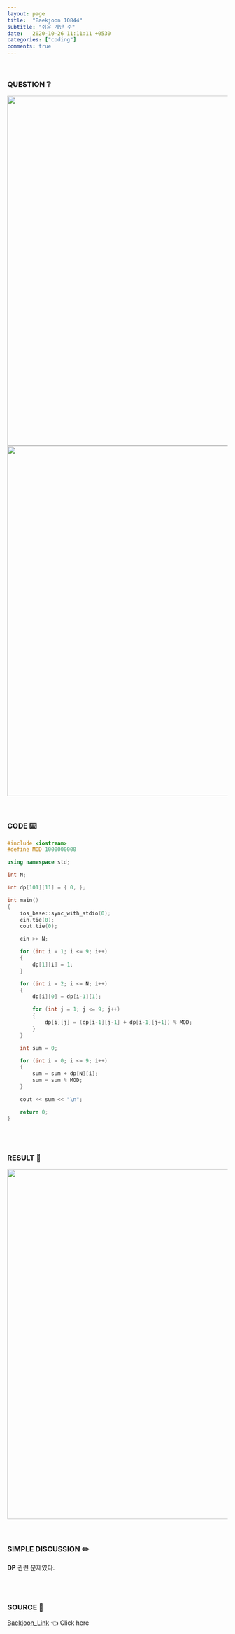 ```yaml
---
layout: page
title:  "Baekjoon 10844"
subtitle: "쉬운 계단 수"
date:   2020-10-26 11:11:11 +0530
categories: ["coding"]
comments: true
---
```


<br>

### QUESTION ❔

<img src="{{ '/assets/baekjoon/10844.jpg' }}" style="width: 800px; height: auto; margin-left: auto; margin-right: auto; display: block;">
<img src="{{ '/assets/baekjoon/10844a.jpg' }}" style="width: 800px; height: auto; margin-left: auto; margin-right: auto; display: block;">  

<br>
<br>

### CODE ⌨️

```c++
#include <iostream>
#define MOD 1000000000

using namespace std;

int N;

int dp[101][11] = { 0, };

int main()
{
	ios_base::sync_with_stdio(0);
	cin.tie(0);
	cout.tie(0);

	cin >> N;

	for (int i = 1; i <= 9; i++)
	{
		dp[1][i] = 1;
	}

	for (int i = 2; i <= N; i++)
	{
		dp[i][0] = dp[i-1][1];

		for (int j = 1; j <= 9; j++)
		{
			dp[i][j] = (dp[i-1][j-1] + dp[i-1][j+1]) % MOD;
		}
	}

	int sum = 0;

	for (int i = 0; i <= 9; i++)
	{
		sum = sum + dp[N][i];
		sum = sum % MOD;
	}

	cout << sum << "\n";

	return 0;
}
```  

<br>
<br>

### RESULT 💛

<img src="{{ '/assets/baekjoon/10844r.jpg' }}" style="width: 800px; height: auto; margin-left: auto; margin-right: auto; display: block;">  

<br>
<br>

### SIMPLE DISCUSSION ✏️

**DP** 관련 문제였다.  

<br>
<br>

### SOURCE 💎

[Baekjoon_Link][link] 👈 Click here  

<br>
<br>
<br>

<script src="https://utteranc.es/client.js"
        repo="DCherish/DCherish.github.io"
        issue-term="pathname"
        theme="boxy-light"
        crossorigin="anonymous"
        async>
</script>

[link]: https://www.acmicpc.net/problem/10844